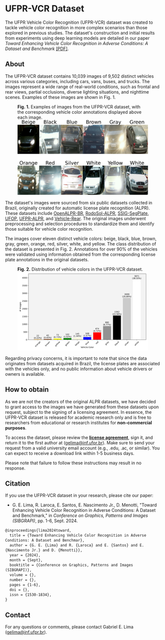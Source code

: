 # UFPR-VCR Dataset

The UFPR Vehicle Color Recognition (UFPR-VCR) dataset was created to tackle vehicle color recognition in more complex scenarios than those explored in previous studies. The dataset's construction and initial results from experiments using deep learning models are detailed in our paper *Toward Enhancing Vehicle Color Recognition in Adverse Conditions: A Dataset and Benchmark* [[PDF]]().

## About

The UFPR-VCR dataset contains 10,039 images of 9,502 distinct vehicles across various categories, including cars, vans, buses, and trucks. The images represent a wide range of real-world conditions, such as frontal and rear views, partial occlusions, diverse lighting situations, and nighttime scenes. Examples of these images are shown in Fig. 1.

<figure>
    <figcaption>
        <b>Fig. 1.</b> Examples of images from the UFPR-VCR dataset, with the corresponding vehicle color annotations displayed above each image.
    </figcaption>
    <img src=./imgs/ufpr_vc_samples.png alt="samples from UFPR-VCR dataset">
</figure>

The dataset's images were sourced from six public datasets collected in Brazil, originally created for automatic license plate recognition (ALPR). These datasets include [OpenALPR-BR](https://github.com/openalpr/benchmarks/tree/master/endtoend/br/), [RodoSol-ALPR](https://github.com/raysonlaroca/rodosol-alpr-dataset), [SSIG-SegPlate](https://doi.org/10.1117/1.JEI.25.5.053034), [UFOP](https://doi.org/10.1109/ICSMC.2011.6084108), [UFPR-ALPR]([https://web.inf.ufpr.br/vri/databases/ufpr-alpr/](https://github.com/raysonlaroca/ufpr-alpr-dataset)), and [Vehicle-Rear](https://github.com/icarofua/vehicle-rear). The original images underwent preprocessing and selection procedures to standardize them and identify those suitable for vehicle color recognition.

The images cover eleven distinct vehicle colors: beige, black, blue, brown, gray, green, orange, red, silver, white, and yellow. The class distribution of the dataset is presented in Fig. 2. Annotations for over 90% of the vehicles were validated using information obtained from the corresponding license plate annotations in the original datasets.

<figure>
    <figcaption>
        <b>Fig. 2.</b> Distribution of vehicle colors in the UFPR-VCR dataset.
    </figcaption>
    <img src=./imgs/class_dist.png alt="UFPR-VCR class distribution">
</figure>

Regarding privacy concerns, it is important to note that since the data originates from datasets acquired in Brazil, the license plates are associated with the vehicles only, and no public information about vehicle drivers or owners is available.

## How to obtain

As we are not the creators of the original ALPR datasets, we have decided to grant access to the images we have generated from these datasets upon request, subject to the signing of a licensing agreement. In essence, the UFPR-VCR dataset is released for academic research only and is free to researchers from educational or research institutes for **non-commercial purposes**.

To access the dataset, please review the [**license agreement**](./pdfs/license_agreement.pdf), sign it, and return it to the first author at ([gelima@inf.ufpr.br](mailto:gelima@inf.ufpr.br)). Make sure to send your request from a valid university email account (e.g., .edu, .ac, or similar). You can expect to receive a download link within 1-5 business days. 

Please note that failure to follow these instructions may result in no response.


## Citation

If you use the UFPR-VCR dataset in your research, please cite our paper:

* G. E. Lima, R. Laroca, E. Santos, E. Nascimento Jr., D. Menotti, "Toward Enhancing Vehicle Color Recognition in Adverse Conditions: A Dataset and Benchmark," in *Conference on Graphics, Patterns and Images (SIBGRAPI)*, pp. 1-6, Sept. 2024.

```
@inproceedings{lima2024toward,
  title = {Toward Enhancing Vehicle Color Recognition in Adverse Conditions: A Dataset and Benchmar},
  author = {G. E. {Lima} and R. {Laroca} and E. {Santos} and E. {Nascimento Jr.} and D. {Menotti}},
  year = {2024},
  month = {Sept},
  booktitle = {Conference on Graphics, Patterns and Images (SIBGRAPI)},
  volume = {},
  number = {},
  pages = {1-6},
  doi = {},
  issn = {1530-1834},
}
```

## Contact

For any questions or comments, please contact Gabriel E. Lima ([gelima@inf.ufpr.br](mailto:gelima@inf.ufpr.br)).

